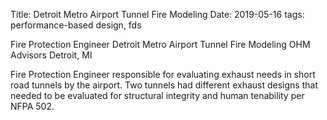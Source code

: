 Title: Detroit Metro Airport Tunnel Fire Modeling
Date: 2019-05-16
tags: performance-based design, fds

Fire Protection Engineer 
Detroit Metro Airport Tunnel Fire Modeling 
OHM Advisors 
Detroit, MI

Fire Protection Engineer responsible for evaluating exhaust needs in short road tunnels by the airport. Two tunnels had different exhaust designs that needed to be evaluated for structural integrity and human tenability per NFPA 502.
